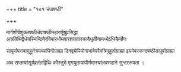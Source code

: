 +++
title = "१०१ चंपाषष्ठी"

+++

मार्गशीर्षशुक्लषष्ठीचंपाषष्ठीमहाराष्ट्रेषुप्रसिद्धा अत्रतिथिद्वैधेयस्मिन्दिनेरविवारभौमवारशततारकावैधृतीनामध्येऽधिकैर्योगः

सापूर्वापरावामुहूर्तत्रयव्यापिनीग्राह्या दिनद्वयेपियोगाभावेपरैवत्रिमुहूर्ताग्राह्या इयमेवस्कन्दषष्ठीसापूर्वाग्राह्या

अथ सप्तम्यांसूर्यव्रतंतद्विधिः कौस्तुभे मृगयुतायांपौर्णमास्यांलवणदाने सुन्दररूपता ।
